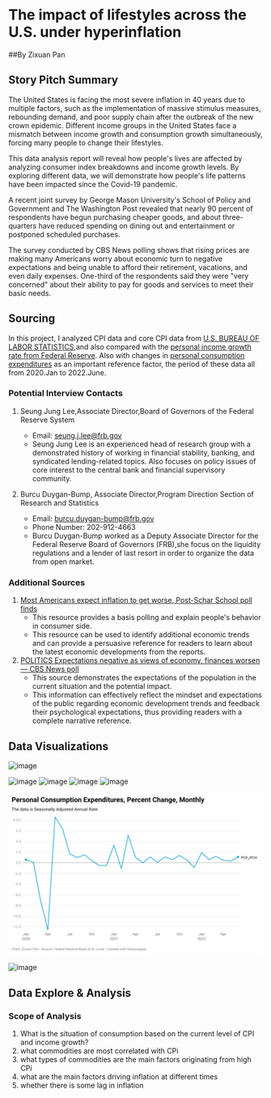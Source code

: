 # The impact of lifestyles across the U.S. under hyperinflation

##By Zixuan Pan

## Story Pitch Summary
The United States is facing the most severe inflation in 40 years due to multiple factors, such as the implementation of massive stimulus measures, rebounding demand, and poor supply chain after the outbreak of the new crown epidemic. Different income groups in the United States face a mismatch between income growth and consumption growth simultaneously, forcing many people to change their lifestyles.

This data analysis report will reveal how people's lives are affected by analyzing consumer index breakdowns and income growth levels. By exploring different data, we will demonstrate how people's life patterns have been impacted since the Covid-19 pandemic.

A recent joint survey by George Mason University's School of Policy and Government and The Washington Post revealed that nearly 90 percent of respondents have begun purchasing cheaper goods, and about three-quarters have reduced spending on dining out and entertainment or postponed scheduled purchases.

The survey conducted by CBS News polling shows that rising prices are making many Americans worry about economic turn to negative expectations and being unable to afford their retirement, vacations, and even daily expenses. One-third of the respondents said they were "very concerned" about their ability to pay for goods and services to meet their basic needs.

## Sourcing

In this project, I analyzed CPI data and core CPI data from [U.S. BUREAU OF LABOR STATISTICS](https://www.bls.gov/charts/consumer-price-index/consumer-price-index-by-category.htm),and also compared with the [personal income growth rate from Federal Reserve](https://fred.stlouisfed.org/series/PI). Also with changes in [personal consumption expenditures](https://fred.stlouisfed.org/series/PCE) as an important reference factor, the period of these data all from 2020.Jan to 2022.June.

### Potential Interview Contacts
1) Seung Jung Lee,Associate Director,Board of Governors of the Federal Reserve System
 	* Email: seung.j.lee@frb.gov 
	* Seung Jung Lee is an experienced head of research group with a demonstrated history of working in financial stability, banking, and syndicated lending-related topics. Also focuses on policy issues of core interest to the central bank and financial supervisory community.
	
2) Burcu Duygan-Bump, Associate Director,Program Direction Section of Research and Statistics
	* Email: burcu.duygan-bump@frb.gov
	* Phone Number: 202-912-4663
	* Burcu Duygan-Bump worked as a Deputy Associate Director for the Federal Reserve Board of Governors (FRB),she focus on the liquidity regulations and a lender of last resort in order to organize the data from open market.

### Additional Sources
1) [Most Americans expect inflation to get worse, Post-Schar School poll finds](https://www.washingtonpost.com/business/2022/06/09/inflation-worse-poll-americans/)
	* This resource provides a basis polling and explain people's behavior in consumer side.
	* This resource can be used to identify additional economic trends and can provide a persuasive reference for readers to learn about the latest economic developments from the reports. 
2) [POLITICS Expectations negative as views of economy, finances worsen — CBS News poll](https://www.cbsnews.com/news/economy-personal-finances-opinion-poll-2022-06-26/)
	* This source demonstrates the expectations of the population in the current situation and the potential impact.
	* This information can effectively reflect the mindset and expectations of the public regarding economic development trends and feedback their psychological expectations, thus providing readers with a complete narrative reference.

## Data Visualizations


![image](https://raw.githubusercontent.com/pan317/J124-Final/main/Personal%20income%20change%20rate.png)

![image](https://raw.githubusercontent.com/pan317/J124-Final/main/all-items-in-us-city-ave.png)
![image](https://raw.githubusercontent.com/pan317/J124-Final/main/food-at-home-in-us-city.png)
![image](https://raw.githubusercontent.com/pan317/J124-Final/main/energy-in-us-city-averag.png)
![image](https://raw.githubusercontent.com/pan317/J124-Final/main/housing-in-us-city-avera.png)

![image](https://raw.githubusercontent.com/pan317/J124-Final/main/Personal%20Consumption%20Expenditures%20change%20rate.png)



![image](https://raw.githubusercontent.com/pan317/J124-Final/main/CPI%20components.png)


## Data Explore & Analysis
### Scope of Analysis 
1) What is the situation of consumption based on the current level of CPI and income growth?
2) what commodities are most correlated with CPi
3) what types of commodities are the main factors originating from high CPi
4) what are the main factors driving inflation at different times
5) whether there is some lag in inflation




